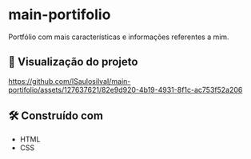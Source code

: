 # main-portifolio
Portfólio com mais características e informações referentes a mim.

## 🚀 Visualização do projeto


https://github.com/ISaulosilvaI/main-portifolio/assets/127637621/82e9d920-4b19-4931-8f1c-ac753f52a206

## 🛠️ Construído com

* HTML
* CSS
